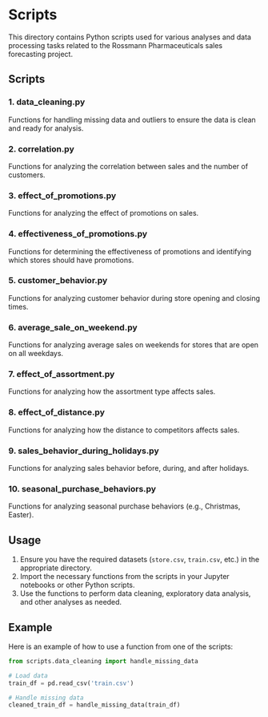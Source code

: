 # Scripts

This directory contains Python scripts used for various analyses and data processing tasks related to the Rossmann Pharmaceuticals sales forecasting project.

## Scripts

### 1. data_cleaning.py
Functions for handling missing data and outliers to ensure the data is clean and ready for analysis.

### 2. correlation.py
Functions for analyzing the correlation between sales and the number of customers.

### 3. effect_of_promotions.py
Functions for analyzing the effect of promotions on sales.

### 4. effectiveness_of_promotions.py
Functions for determining the effectiveness of promotions and identifying which stores should have promotions.

### 5. customer_behavior.py
Functions for analyzing customer behavior during store opening and closing times.

### 6. average_sale_on_weekend.py
Functions for analyzing average sales on weekends for stores that are open on all weekdays.

### 7. effect_of_assortment.py
Functions for analyzing how the assortment type affects sales.

### 8. effect_of_distance.py
Functions for analyzing how the distance to competitors affects sales.

### 9. sales_behavior_during_holidays.py
Functions for analyzing sales behavior before, during, and after holidays.

### 10. seasonal_purchase_behaviors.py
Functions for analyzing seasonal purchase behaviors (e.g., Christmas, Easter).

## Usage

1. Ensure you have the required datasets (`store.csv`, `train.csv`, etc.) in the appropriate directory.
2. Import the necessary functions from the scripts in your Jupyter notebooks or other Python scripts.
3. Use the functions to perform data cleaning, exploratory data analysis, and other analyses as needed.

## Example

Here is an example of how to use a function from one of the scripts:

```python
from scripts.data_cleaning import handle_missing_data

# Load data
train_df = pd.read_csv('train.csv')

# Handle missing data
cleaned_train_df = handle_missing_data(train_df)